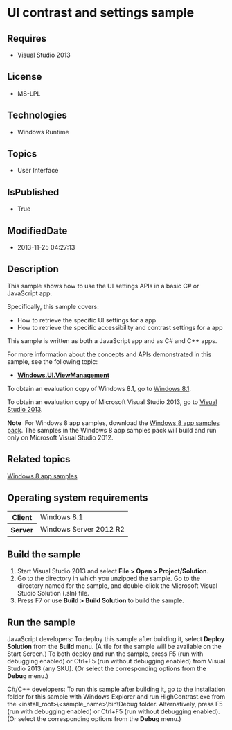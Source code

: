 # UI contrast and settings sample
## Requires
* Visual Studio 2013
## License
* MS-LPL
## Technologies
* Windows Runtime
## Topics
* User Interface
## IsPublished
* True
## ModifiedDate
* 2013-11-25 04:27:13
## Description

<div id="mainSection">
<p>This sample shows how to use the UI settings APIs in a basic C# or JavaScript app.
</p>
<p>Specifically, this sample covers:</p>
<ul>
<li>How to retrieve the specific UI settings for a app </li><li>How to retrieve the specific accessibility and contrast settings for a app </li></ul>
<p></p>
<p>This sample is written as both a JavaScript app and as C# and C&#43;&#43; apps.</p>
<p>For more information about the concepts and APIs demonstrated in this sample, see the following topic:</p>
<ul>
<li><a href="http://msdn.microsoft.com/library/windows/apps/br242295"><b>Windows.UI.ViewManagement</b></a>
</li></ul>
<p></p>
<p>To obtain an evaluation copy of Windows&nbsp;8.1, go to <a href="http://go.microsoft.com/fwlink/p/?linkid=301696">
Windows&nbsp;8.1</a>.</p>
<p>To obtain an evaluation copy of Microsoft Visual Studio&nbsp;2013, go to <a href="http://go.microsoft.com/fwlink/p/?linkid=301697">
Visual Studio&nbsp;2013</a>.</p>
<p></p>
<p class="note"><b>Note</b>&nbsp;&nbsp;For Windows&nbsp;8 app samples, download the <a href="http://go.microsoft.com/fwlink/p/?LinkId=301698">
Windows&nbsp;8 app samples pack</a>. The samples in the Windows&nbsp;8 app samples pack will build and run only on Microsoft Visual Studio&nbsp;2012.</p>
<p></p>
<h2><a id="related_topics"></a>Related topics</h2>
<dl><dt><a href="http://go.microsoft.com/fwlink/p/?LinkID=227694">Windows 8 app samples</a>
</dt></dl>
<h2>Operating system requirements</h2>
<table>
<tbody>
<tr>
<th>Client</th>
<td><dt>Windows&nbsp;8.1 </dt></td>
</tr>
<tr>
<th>Server</th>
<td><dt>Windows Server&nbsp;2012&nbsp;R2 </dt></td>
</tr>
</tbody>
</table>
<h2>Build the sample</h2>
<ol>
<li>Start Visual Studio&nbsp;2013 and select <b>File &gt; Open &gt; Project/Solution</b>.
</li><li>Go to the directory in which you unzipped the sample. Go to the directory named for the sample, and double-click the Microsoft Visual Studio Solution (.sln) file.
</li><li>Press F7 or use <b>Build &gt; Build Solution</b> to build the sample. </li></ol>
<h2>Run the sample</h2>
<p>JavaScript developers: To deploy this sample after building it, select <b>Deploy Solution</b> from the
<b>Build</b> menu. (A tile for the sample will be available on the Start Screen.) To both deploy and run the sample, press F5 (run with debugging enabled) or Ctrl&#43;F5 (run without debugging enabled) from Visual Studio&nbsp;2013 (any SKU). (Or select the corresponding
 options from the <b>Debug</b> menu.) </p>
<p>C#/C&#43;&#43; developers: To run this sample after building it, go to the installation folder for this sample with Windows Explorer and run HighContrast.exe from the &lt;install_root&gt;\&lt;sample_name&gt;\bin\Debug folder. Alternatively, press F5 (run with debugging
 enabled) or Ctrl&#43;F5 (run without debugging enabled). (Or select the corresponding options from the
<b>Debug</b> menu.)</p>
</div>
